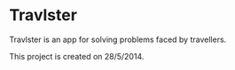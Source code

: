 Travlster
=========

Travlster is an app for solving problems faced by travellers.

This project is created on 28/5/2014.